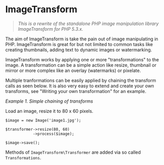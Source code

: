 # ImageTransform

> *This is a rewrite of the standalone PHP image manipulation library ImageTransform for PHP 5.3.x.*

The aim of ImageTransform is take the pain out of image manipulating in PHP. ImageTransform is great for but not limited to common tasks like creating thumbnails, adding text to dynamic images or watermarking.

ImageTransform works by applying one or more "transformations" to the image.  A transformation can be a simple action like resize, thumbnail or mirror or more complex like an overlay (watermarks) or pixelate.

Multiple tranformations can be easily applied by chaining the transform calls as seen below. It is also very easy to extend and create your own transforms, see "Writing your own transformation" for an example. 

*Example 1. Simple chaining of transforms*

Load an image, resize it to 80 x 60 pixels.

    $image = new Image('image1.jpg');

    $transformer->resize(80, 60)
                ->process($image);

    $image->save();

Methods of `ImageTransform\Transformer` are added via so called `Transformations`.

